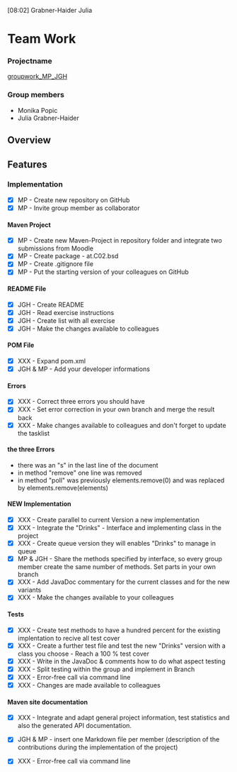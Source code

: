 [08:02] Grabner-Haider Julia
# Team Work
### Projectname
[groupwork_MP_JGH](https://github.com/MonikaP-28/JuliaAndMonika.git)

### Group members
* Monika Popic
* Julia Grabner-Haider

## Overview
## Features
### Implementation
- [x] MP - Create new repository on GitHub
- [x] MP - Invite group member as collaborator

#### Maven Project
- [x] MP - Create new Maven-Project in repository folder and integrate two submissions from Moodle
- [x] MP - Create package - at.C02.bsd
- [x] MP - Create .gitignore file
- [x] MP - Put the starting version of your colleagues on GitHub

#### README File
- [x] JGH - Create README
- [x] JGH - Read exercise instructions
- [x] JGH - Create list with all exercise
- [x] JGH - Make the changes available to colleagues

#### POM File
- [x] XXX - Expand pom.xml
- [x] JGH & MP - Add your developer informations

#### Errors
- [x] XXX - Correct three errors you should have
- [x] XXX - Set error correction in your own branch and merge the result back
- [x] XXX - Make changes available to colleagues and don't forget to update the tasklist

#### the three Errors
- there was an "s" in the last line of the document
- in method "remove" one line was removed
- in method "poll" was previously elements.remove(0) and was replaced by elements.remove(elements)


#### NEW Implementation
- [x] XXX - Create parallel to current Version a new implementation
- [x] XXX - Integrate the "Drinks" - Interface and implementing class in the project
- [x] XXX - Create queue version they will enables "Drinks" to manage in queue
- [x] MP & JGH - Share the methods specified by interface, so every group member create the same number of methods. Set parts in your own branch
- [x] XXX - Add JavaDoc commentary for the current classes and for the new variants
- [x] XXX - Make the changes available to your colleagues

#### Tests
- [x] XXX - Create test methods to have a hundred percent for the existing implentation to recive all test cover
- [x] XXX - Create a further test file and test the new "Drinks" version with a class you choose - Reach a 100 % test cover
- [x] XXX - Write in the JavaDoc & comments how to do what aspect testing
- [x] XXX - Split testing within the group and implement in Branch
- [x] XXX - Error-free call via command line
- [x] XXX - Changes are made available to colleagues

#### Maven site documentation 
- [x] XXX - Integrate and adapt general project information, test statistics and also the generated API documentation.
- [x] JGH & MP - insert one Markdown file per member (description of the contributions during the implementation of the project)
- [x] XXX - Error-free call via command line 







